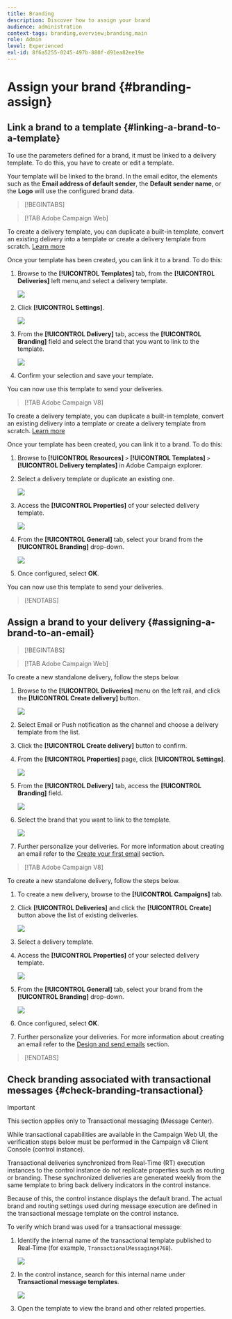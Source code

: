 ```yaml
---
title: Branding
description: Discover how to assign your brand
audience: administration
context-tags: branding,overview;branding,main
role: Admin
level: Experienced
exl-id: 8f6a5255-0245-497b-880f-d91ea82ee19e
---
```

# Assign your brand {#branding-assign}

## Link a brand to a template {#linking-a-brand-to-a-template}

To use the parameters defined for a brand, it must be linked to a delivery template. To do this, you have to create or edit a template.

Your template will be linked to the brand. In the email editor, the elements such as the **Email address of default sender**, the **Default sender name**, or the **Logo** will use the configured brand data.

>[!BEGINTABS]

>[!TAB Adobe Campaign Web]

To create a delivery template, you can duplicate a built-in template, convert an existing delivery into a template or create a delivery template from scratch. [Learn more](../../msg/delivery-template.md)

Once your template has been created, you can link it to a brand. To do this:

1. Browse to the **[!UICONTROL Templates]** tab, from the **[!UICONTROL Deliveries]** left menu,and select a delivery template.

    ![](assets/branding_assign_web_1.png)

1. Click **[!UICONTROL Settings]**.

    ![](assets/branding_assign_web_2.png)

1. From the **[!UICONTROL Delivery]** tab, access the **[!UICONTROL Branding]** field and select the brand that you want to link to the template.

    ![](assets/branding_assign_web_3.png)

1. Confirm your selection and save your template.

You can now use this template to send your deliveries.

>[!TAB Adobe Campaign V8]

To create a delivery template, you can duplicate a built-in template, convert an existing delivery into a template or create a delivery template from scratch. [Learn more](https://experienceleague.adobe.com/docs/campaign/campaign-v8/send/create-templates.html)

Once your template has been created, you can link it to a brand. To do this:

1. Browse to **[!UICONTROL Resources]** `>` **[!UICONTROL Templates]** `>` **[!UICONTROL Delivery templates]** in Adobe Campaign explorer.

1. Select a delivery template or duplicate an existing one.

    ![](assets/branding_assign_V8_1.png)

1. Access the **[!UICONTROL Properties]** of your selected delivery template.

    ![](assets/branding_assign_V8_2.png)

1. From the **[!UICONTROL General]** tab, select your brand from the **[!UICONTROL Branding]** drop-down.

    ![](assets/branding_assign_V8_3.png)

1. Once configured, select **OK**.

You can now use this template to send your deliveries.

>[!ENDTABS]

## Assign a brand to your delivery {#assigning-a-brand-to-an-email}

>[!BEGINTABS]

>[!TAB Adobe Campaign Web]

To create a new standalone delivery, follow the steps below.

1. Browse to the **[!UICONTROL Deliveries]** menu on the left rail, and click the **[!UICONTROL Create delivery]** button.

    ![](assets/branding_assign_web_4.png)

1. Select Email or Push notification as the channel and choose a delivery template from the list.

1. Click the **[!UICONTROL Create delivery]** button to confirm.

1. From the **[!UICONTROL Properties]** page, click **[!UICONTROL Settings]**.

    ![](assets/branding_assign_web_5.png)

1. From the **[!UICONTROL Delivery]** tab, access the **[!UICONTROL Branding]** field.

    ![](assets/branding_assign_web_6.png)

1. Select the brand that you want to link to the template.

    ![](assets/branding_assign_web_7.png)

1. Further personalize your deliveries. For more information about creating an email refer to the [Create your first email](../../email/create-email.md) section.

>[!TAB Adobe Campaign V8]

To create a new standalone delivery, follow the steps below.

1. To create a new delivery, browse to the **[!UICONTROL Campaigns]** tab.

1. Click **[!UICONTROL Deliveries]** and click the **[!UICONTROL Create]** button above the list of existing deliveries.

    ![](assets/branding_assign_V8_4.png)

1. Select a delivery template.

1. Access the **[!UICONTROL Properties]** of your selected delivery template.

    ![](assets/branding_assign_V8_5.png)

1. From the **[!UICONTROL General]** tab, select your brand from the **[!UICONTROL Branding]** drop-down.

    ![](assets/branding_assign_V8_6.png)

1. Once configured, select **OK**.

1. Further personalize your deliveries. For more information about creating an email refer to the [Design and send emails](../../email/create-email.md) section.

>[!ENDTABS]

## Check branding associated with transactional messages {#check-branding-transactional}

>[!IMPORTANT]
>
>This section applies only to Transactional messaging (Message Center).
>
>While transactional capabilities are available in the Campaign Web UI, the verification steps below must be performed in the Campaign v8 Client Console (control instance).

Transactional deliveries synchronized from Real-Time (RT) execution instances to the control instance do not replicate properties such as routing or branding. These synchronized deliveries are generated weekly from the same template to bring back delivery indicators in the control instance.

Because of this, the control instance displays the default brand. The actual brand and routing settings used during message execution are defined in the transactional message template on the control instance.

To verify which brand was used for a transactional message:

1. Identify the internal name of the transactional template published to Real-Time (for example, `TransactionalMessaging4768`).

    ![](assets/branding-transactional.png)

1. In the control instance, search for this internal name under **Transactional message templates**.

    ![](assets/branding-transactional2.png)

1. Open the template to view the brand and other related properties.
